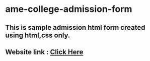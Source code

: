 # ame-college-admission-form
## This is sample admission html form created using html,css only.
## Website link : [Click Here](https://ame-admission-form.netlify.app/)
